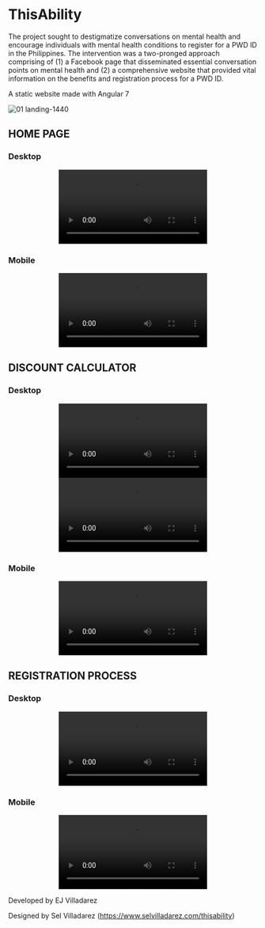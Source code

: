 # ThisAbility

The project sought to destigmatize conversations on mental health and encourage individuals with mental health conditions to register for a PWD ID in the Philippines. The intervention was a two-pronged approach comprising of (1) a Facebook page that disseminated essential conversation points on mental health and (2) a comprehensive website that provided vital information on the benefits and registration process for a PWD ID.

A static website made with Angular 7

![01 landing-1440](https://user-images.githubusercontent.com/11829676/226808893-fa72ecc7-e8e5-4328-809f-d351d158b356.jpeg)

## HOME PAGE
### Desktop
<div align="center">
<video src="https://user-images.githubusercontent.com/11829676/226816001-26686247-e98d-48cd-99aa-3fa30e4378ac.mov">
</div>
  
### Mobile
<div align="center">
<video src="https://user-images.githubusercontent.com/11829676/226814276-de50362b-dad8-43b5-847f-db579fee0e21.mov">
  </div>
 
 
 
## DISCOUNT CALCULATOR
### Desktop
<div align="center">
<video src="https://user-images.githubusercontent.com/11829676/226815099-a5211d9a-176d-48d7-9802-2e76f2843262.mov">
  </div>


<div align="center">
<video src="https://user-images.githubusercontent.com/11829676/226815427-911a1224-c725-4bb3-8db6-189760a75f79.mov">
  </div>

### Mobile
<div align="center">
<video src="https://user-images.githubusercontent.com/11829676/226814323-63d81621-7d81-4b5d-b321-7899bc7c8cd4.mov">
  </div>


## REGISTRATION PROCESS
### Desktop
<div align="center">
<video src="https://user-images.githubusercontent.com/11829676/226816072-0efc5191-a293-48a6-83a5-36b0953df240.mov">
  </div>

### Mobile
<div align="center">
<video src="https://user-images.githubusercontent.com/11829676/226814872-c8b4420a-a81d-4a75-b77e-e903a82bf327.mov">
  </div>


  
  
  
  

Developed by EJ Villadarez

Designed by Sel Villadarez (https://www.selvilladarez.com/thisability)

